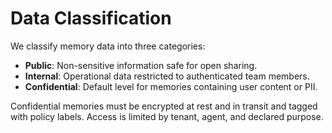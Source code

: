 # Data Classification

We classify memory data into three categories:

- **Public**: Non-sensitive information safe for open sharing.
- **Internal**: Operational data restricted to authenticated team members.
- **Confidential**: Default level for memories containing user content or PII.

Confidential memories must be encrypted at rest and in transit and tagged with policy labels. Access is limited by tenant, agent, and declared purpose.
